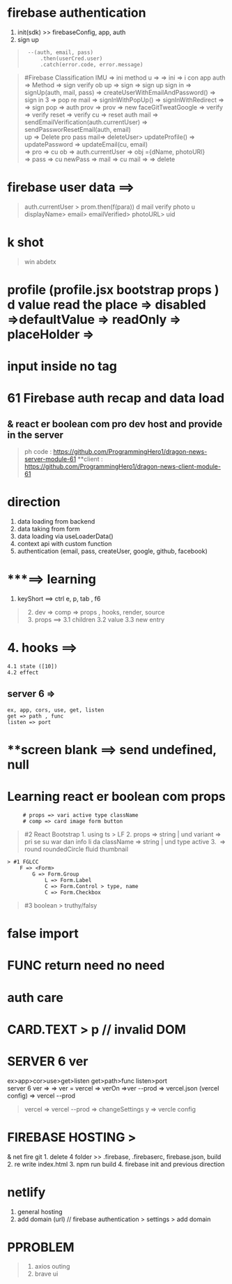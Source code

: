 # firebase authentication 
 1. init(sdk) >> firebaseConfig, app, auth 
 2. sign up 
 >      --(auth, email, pass)
 >          .then(userCred.user)
 >          .catch(error.code, error.message)

 > #Firebase Classification 
> IMU  => ini method u =>
> => ini =>  i con app auth 
> => Method => sign verify ob up 
> => sign => sign up sign in 
> => signUp(auth, mail, pass)  => createUserWithEmailAndPassword()
> => sign in 3 => pop re mail 
>        => signInWithPopUp() => signInWithRedirect => 
>        => sign pop => auth prov => prov => new faceGitTweatGoogle 
> => verify => verify reset => verify cu => reset auth mail =>  sendEmailVerification(auth.currentUser) => sendPassworResetEmail(auth, email)  
> up => Delete pro pass mail=> deleteUser> updateProfile() => updatePassword => updateEmail(cu, email)    
>   => pro => cu ob => auth.currentUser => obj ={dName, photoURl}    
>  => pass => cu newPass
>  => mail => cu mail => 
>  => delete 
# firebase user data  ==> 
>auth.currentUser > prom.then(f(para))
>       d mail verify photo u  
>           displayName> email> emailVerified> photoURL> uid

 # k shot 
  > win abdetx
  # profile (profile.jsx bootstrap props ) d value read the place => disabled =>defaultValue => readOnly => placeHolder => 
  

  # input inside no tag 

# 61 Firebase auth recap and data load 
## & react er boolean com pro dev host  and provide in the server  
> ph code : https://github.com/ProgrammingHero1/dragon-news-server-module-61 
> **client : https://github.com/ProgrammingHero1/dragon-news-client-module-61 

# direction 
1. data loading from backend 
2. data taking from form 
3. data loading via useLoaderData()
4. context api with custom function 
5. authentication (email, pass, createUser, google, github, facebook)
 
# ***==> learning 
1. keyShort ==> ctrl e, p, tab , f6
>2. dev => comp => props , hooks, render, source 
>3. props ==> 
 >   3.1 children 
>	3.2 value 
>	3.3 new entry  
# 4. hooks ==> 
	4.1 state ([10])
	4.2 effect 
 
## server  6 => 
	ex, app, cors, use, get, listen 
	get => path , func 
	listen => port 
# **screen blank ==> send undefined, null 


# Learning   react er boolean com props 
         # props => vari active type className 
         # comp => card image form button 
> #2  React Bootstrap 
    1. using ts > LF 
    2. props => string | und
        variant => pri se su war dan info li da 
        className => string | und 
        type 
        active 
     3. <Image> => round roundedCircle fluid thumbnail 
  
    > #1 FGLCC 
        F => <Form>
            G => Form.Group 
                L => Form.Label
                C => Form.Control > type, name 
                C => Form.Checkbox 

> #3 boolean 
    > truthy/falsy 

# false import 
# FUNC return need no need 
# auth care
# CARD.TEXT > p // invalid DOM 

# SERVER 6  ver 
ex>app>cor>use>get>listen
 get>path>func 
 listen>port     
server 6 ver => 
=> ver = vercel => verOn  =>ver --prod  => vercel.json (vercel config) => vercel --prod 
 > vercel => vercel --prod => changeSettings y => vercle config 

# FIREBASE HOSTING > 
  & net fire git 
    1. delete 4 folder >> .firebase, .firebaserc, firebase.json, build 
    2. re write index.html 
    3. npm run build 
    4. firebase init and  previous direction 
# netlify 
   1. general hosting 
   2. add domain (url) // firebase authentication > settings > add domain 
# PPROBLEM 
> 1. axios outing
> 2. brave ui 

